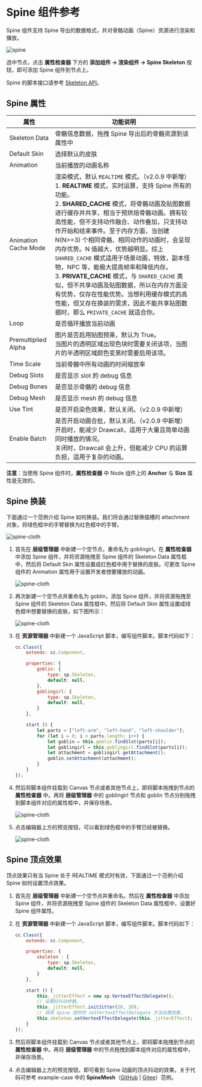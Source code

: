# Spine 组件参考

Spine 组件支持 Spine 导出的数据格式，并对骨骼动画（Spine）资源进行渲染和播放。

![spine](./spine/spine-properties.png)

选中节点，点击 **属性检查器** 下方的 **添加组件 -> 渲染组件 -> Spine Skeleton** 按钮，即可添加 Spine 组件到节点上。

Spine 的脚本接口请参考 [Skeleton API](../../../api/zh/classes/Skeleton.html)。

## Spine 属性

| 属性 |   功能说明
| --------------------- | ------------------ |
| Skeleton Data         | 骨骼信息数据，拖拽 Spine 导出后的骨骼资源到该属性中
| Default Skin          | 选择默认的皮肤
| Animation             | 当前播放的动画名称
| Animation Cache Mode  | 渲染模式，默认 `REALTIME` 模式。（v2.0.9 中新增）<br>1. **REALTIME** 模式，实时运算，支持 Spine 所有的功能。<br>2. **SHARED_CACHE** 模式，将骨骼动画及贴图数据进行缓存并共享，相当于预烘焙骨骼动画。拥有较高性能，但不支持动作融合、动作叠加，只支持动作开始和结束事件。至于内存方面，当创建 N(N>=3) 个相同骨骼、相同动作的动画时，会呈现内存优势。N 值越大，优势越明显。综上 `SHARED_CACHE` 模式适用于场景动画，特效，副本怪物，NPC 等，能极大提高帧率和降低内存。<br>3. **PRIVATE_CACHE** 模式，与 `SHARED_CACHE` 类似，但不共享动画及贴图数据，所以在内存方面没有优势，仅存在性能优势。当想利用缓存模式的高性能，但又存在换装的需求，因此不能共享贴图数据时，那么 `PRIVATE_CACHE` 就适合你。
| Loop                  | 是否循环播放当前动画
| Premultiplied Alpha   | 图片是否启用贴图预乘，默认为 True。<br>当图片的透明区域出现色块时需要关闭该项，当图片的半透明区域颜色变黑时需要启用该项。
| Time Scale            | 当前骨骼中所有动画的时间缩放率
| Debug Slots           | 是否显示 slot 的 debug 信息
| Debug Bones           | 是否显示骨骼的 debug 信息
| Debug Mesh            | 是否显示 mesh 的 debug 信息
| Use Tint              | 是否开启染色效果，默认关闭。（v2.0.9 中新增）
| Enable Batch          | 是否开启动画合批，默认关闭。（v2.0.9 中新增）<br>开启时，能减少 Drawcall，适用于大量且简单动画同时播放的情况。<br>关闭时，Drawcall 会上升，但能减少 CPU 的运算负担，适用于复杂的动画。

**注意**：当使用 Spine 组件时，**属性检查器** 中 Node 组件上的 **Anchor** 与 **Size** 属性是无效的。

## Spine 换装

下面通过一个范例介绍 Spine 如何换装。我们将会通过替换插槽的 attachment 对象，将绿色框中的手臂替换为红色框中的手臂。

![spine-cloth](./spine/cloth0.png)

1. 首先在 **层级管理器** 中新建一个空节点，重命名为 goblingirl。在 **属性检查器** 中添加 Spine 组件，并将资源拖拽至 Spine 组件的 Skeleton Data 属性框中，然后将 Default Skin 属性设置成红色框中用于替换的皮肤。可更改 Spine 组件的 Animation 属性用于设置开发者想要播放的动画。

    ![spine-cloth](./spine/cloth1.png)

2. 再次新建一个空节点并重命名为 goblin，添加 Spine 组件，并将资源拖拽至 Spine 组件的 Skeleton Data 属性框中。然后将 Default Skin 属性设置成绿色框中想要替换的皮肤，如下图所示：

    ![spine-cloth](./spine/cloth2.png)

3. 在 **资源管理器** 中新建一个 JavaScript 脚本，编写组件脚本。脚本代码如下：

    ```js
    cc.Class({
        extends: cc.Component,

        properties: {
            goblin: {
                type: sp.Skeleton,
                default: null,
            },
            goblingirl: {
                type: sp.Skeleton,
                default: null,
            }
        },

        start () {
            let parts = ["left-arm", "left-hand", "left-shoulder"];
            for (let i = 0; i < parts.length; i++) {
                let goblin = this.goblin.findSlot(parts[i]);
                let goblingirl = this.goblingirl.findSlot(parts[i]);
                let attachment = goblingirl.getAttachment();
                goblin.setAttachment(attachment);
            }
        }
    });
    ```

4. 然后将脚本组件挂载到 Canvas 节点或者其他节点上，即将脚本拖拽到节点的 **属性检查器** 中。再将 **层级管理器** 中的 goblingirl 节点和 goblin 节点分别拖拽到脚本组件对应的属性框中，并保存场景。

    ![spine-cloth](./spine/spine-js.png)

5. 点击编辑器上方的预览按钮，可以看到绿色框中的手臂已经被替换。

    ![spine-cloth](./spine/cloth3.png)

## Spine 顶点效果

顶点效果只有当 Spine 处于 REALTIME 模式时有效，下面通过一个范例介绍 Spine 如何设置顶点效果。

1. 首先在 **层级管理器** 中新建一个空节点并重命名。然后在 **属性检查器** 中添加 Spine 组件，并将资源拖拽至 Spine 组件的 Skeleton Data 属性框中，设置好 Spine 组件属性。

2. 在 **资源管理器** 中新建一个 JavaScript 脚本，编写组件脚本。脚本代码如下：

    ```js
    cc.Class({
        extends: cc.Component,

        properties: {
            skeleton : {
                type: sp.Skeleton,
                default: null,
            }
        },

        start () {
            this._jitterEffect = new sp.VertexEffectDelegate();
            // 设置好抖动参数。
            this._jitterEffect.initJitter(20, 20);
            // 调用 Spine 组件的 setVertexEffectDelegate 方法设置效果。
            this.skeleton.setVertexEffectDelegate(this._jitterEffect);
        }
    });
    ```

3. 然后将脚本组件挂载到 Canvas 节点或者其他节点上，即将脚本拖拽到节点的 **属性检查器** 中。再将 **层级管理器** 中的节点拖拽到脚本组件对应的属性框中，并保存场景。

4. 点击编辑器上方的预览按钮，即可看到 Spine 动画的顶点抖动的效果。关于代码可参考 example-case 中的 **SpineMesh**（[GitHub](https://github.com/cocos-creator/example-cases/tree/master/assets/cases/spine) | [Gitee](https://gitee.com/mirrors_cocos-creator/example-cases/tree/master/assets/cases/spine)）范例。
